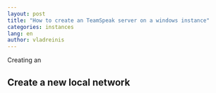 ```yaml
---
layout: post
title: "How to create an TeamSpeak server on a windows instance"
categories: instances
lang: en
author: vladreinis
---
```


Creating an

Create a new local network
--------------------------